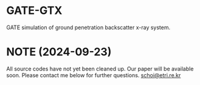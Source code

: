 # GATE-GTX
GATE simulation of ground penetration backscatter x-ray system.

# NOTE (2024-09-23)
All source codes have not yet been cleaned up.
Our paper will be available soon.
Please contact me below for further questions.
schoi@etri.re.kr
